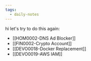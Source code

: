 ```yaml
---
tags:
  - daily-notes
---
```

hi let's try to do this again:
- [[HOM0002-DNS Ad Blocker]]
- [[FIN0002-Crypto Account]]
- [[DEVO0018-Docker Replacement]]
- [[DEVO0019-AWS IAM]]